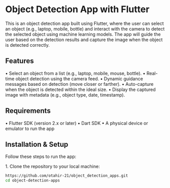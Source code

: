 # Object Detection App with Flutter

This is an object detection app built using Flutter, where the user can select an object (e.g., laptop, mobile, bottle) and interact with the camera to detect the selected object using machine learning models. The app will guide the user based on the detection results and capture the image when the object is detected correctly.

## Features
•⁠  ⁠Select an object from a list (e.g., laptop, mobile, mouse, bottle).
•⁠  ⁠Real-time object detection using the camera feed.
•⁠  ⁠Dynamic guidance messages based on detection (move closer or farther).
•⁠  ⁠Auto-capture when the object is detected within the ideal size.
•⁠  ⁠Display the captured image with metadata (e.g., object type, date, timestamp).

## Requirements
•⁠  ⁠Flutter SDK (version 2.x or later)
•⁠  ⁠Dart SDK
•⁠  ⁠A physical device or emulator to run the app

## Installation & Setup

Follow these steps to run the app:

1.⁠ ⁠Clone the repository to your local machine:

```bash
https://github.com/otahir-21/object_detection_apps.git
cd object-detection-apps
